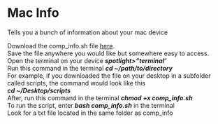 # Mac Info
Tells you a bunch of information about your mac device

Download the comp_info.sh file [here](https://github.com/ITAutomator/mac_info/blob/main/comp_info.sh). <br>
Save the file anywhere you would like but somewhere easy to access. <br>
Open the terminal on your device ___spotlight>”terminal___” <br>
Run this command in the terminal ___cd ~/path/to/directory___ <br>
For example, if you downloaded the file on your desktop in a subfolder called scripts, the command would look like this <br> 
___cd ~/Desktop/scripts___ <br>
After, run this command in the terminal ___chmod +x comp_info.sh___ <br>
To run the script, enter ___bash comp_info.sh___ in the terminal <br>
Look for a txt file located in the same folder as comp_info 
